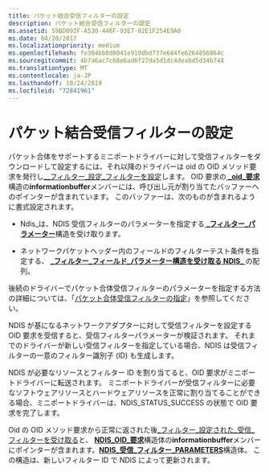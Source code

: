 ```yaml
---
title: パケット結合受信フィルターの設定
description: パケット結合受信フィルターの設定
ms.assetid: 59BD092F-A530-446F-93E7-02E1F254E9A0
ms.date: 04/20/2017
ms.localizationpriority: medium
ms.openlocfilehash: fe304bb8d8041e910dbd737e684fe6264856864c
ms.sourcegitcommit: 4b7a6ac7c68e6ad6f27da5d1dc4deabd5d34b748
ms.translationtype: MT
ms.contentlocale: ja-JP
ms.lasthandoff: 10/24/2019
ms.locfileid: "72841961"
---
```

# <a name="setting-a-packet-coalescing-receive-filter"></a>パケット結合受信フィルターの設定


パケット合体をサポートするミニポートドライバーに対して受信フィルターをダウンロードして設定するには、それ以降のドライバーは oid の OID メソッド要求を発行し[\_\_フィルター\_設定\_フィルターを設定](https://docs.microsoft.com/windows-hardware/drivers/network/oid-receive-filter-set-filter)します。 OID 要求の[ **\_oid\_要求**](https://docs.microsoft.com/windows-hardware/drivers/ddi/ndis/ns-ndis-_ndis_oid_request)構造の**informationbuffer**メンバーには、呼び出し元が割り当てたバッファーへのポインターが含まれています。 このバッファーは、次のものが含まれるように書式設定されます。

-   Ndis\_は、NDIS 受信フィルターのパラメーターを指定する[ **\_フィルター\_パラメーター**](https://docs.microsoft.com/windows-hardware/drivers/ddi/ntddndis/ns-ntddndis-_ndis_receive_filter_parameters)構造を受け取ります。

-   ネットワークパケットヘッダー内のフィールドのフィルターテスト条件を指定する、 [ **\_フィルター\_フィールド\_パラメーター構造を受け取る NDIS\_** ](https://docs.microsoft.com/windows-hardware/drivers/ddi/ntddndis/ns-ntddndis-_ndis_receive_filter_field_parameters)の配列。

後続のドライバーでパケット合体受信フィルターのパラメーターを指定する方法の詳細については、「[パケット合体受信フィルターの指定](specifying-a-packet-coalescing-receive-filter.md)」を参照してください。

NDIS が基になるネットワークアダプターに対して受信フィルターを設定する OID 要求を受信すると、受信フィルターパラメーターが検証されます。 それまでのドライバーが新しい受信フィルターを指定している場合、NDIS は受信フィルターの一意のフィルター識別子 (ID) も生成します。

NDIS が必要なリソースとフィルター ID を割り当てると、OID 要求がミニポートドライバーに転送されます。 ミニポートドライバーが受信フィルターに必要なソフトウェアリソースとハードウェアリソースを正常に割り当てることができる場合、ミニポートドライバーは、NDIS\_STATUS\_SUCCESS の状態で OID 要求を完了します。

Oid の OID メソッド要求から正常に返された後[\_フィルター\_設定された\_受信\_フィルターを受け取る](https://docs.microsoft.com/windows-hardware/drivers/network/oid-receive-filter-set-filter)と、 [**NDIS\_OID\_要求**](https://docs.microsoft.com/windows-hardware/drivers/ddi/ndis/ns-ndis-_ndis_oid_request)構造体の**informationbuffer**メンバーにポインターが含まれます。[**NDIS\_受信\_フィルター\_PARAMETERS**](https://docs.microsoft.com/windows-hardware/drivers/ddi/ntddndis/ns-ntddndis-_ndis_receive_filter_parameters)構造体。 この構造は、新しいフィルター ID で NDIS によって更新されます。

 

 






